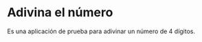 Adivina el número
=====================

Es una aplicación de prueba para adivinar un número de 4 dígitos.
